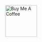 <a href="https://buymeacoffee.com/dimithedragon" target="_blank">
  <img src="https://cdn.buymeacoffee.com/buttons/v2/default-yellow.png" alt="Buy Me A Coffee" width="100"/>
</a>
